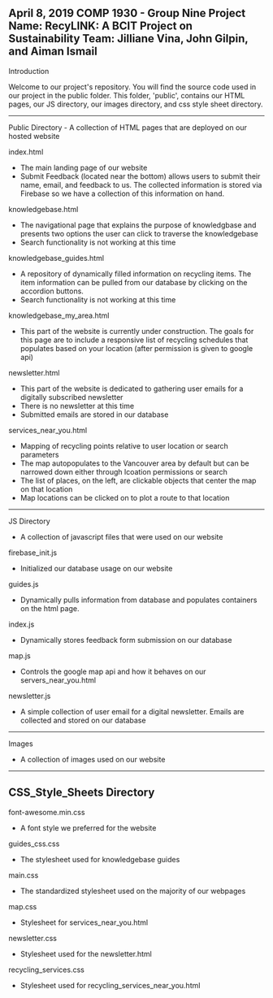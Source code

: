 April 8, 2019
COMP 1930 - Group Nine
Project Name: RecyLINK: A BCIT Project on Sustainability
Team: Jilliane Vina, John Gilpin, and Aiman Ismail
------------------------------------------------------------------------------------------------

Introduction

Welcome to our project's repository. You will find the source code used in our project in the public folder. This folder, 'public', contains our HTML pages, our JS directory, our images directory, and css style sheet directory.

------------------------------------------------------------------------------------------------
Public Directory - A collection of HTML pages that are deployed on our hosted website

index.html
- The main landing page of our website
- Submit Feedback (located near the bottom) allows users to submit their name, email, and feedback to us. The collected information is stored via Firebase so we have a collection of this information on hand.

knowledgebase.html
- The navigational page that explains the purpose of knowledgbase and presents two options the user can click to traverse the knowledgebase
- Search functionality is not working at this time

knowledgebase_guides.html
- A repository of dynamically filled information on recycling items. The item information can be pulled from our database by clicking on the accordion buttons.
- Search functionality is not working at this time

knowledgebase_my_area.html
- This part of the website is currently under construction. The goals for this page are to include a responsive list of recycling schedules that populates based on your location (after permission is given to google api)

newsletter.html
- This part of the website is dedicated to gathering user emails for a digitally subscribed newsletter
- There is no newsletter at this time
- Submitted emails are stored in our database

services_near_you.html
- Mapping of recycling points relative to user location or search parameters
- The map autopopulates to the Vancouver area by default but can be narrowed down either through lcoation permissions or search
- The list of places, on the left, are clickable objects that center the map on that location
- Map locations can be clicked on to plot a route to that location
------------------------------------------------------------------------------------------------
JS Directory
- A collection of javascript files that were used on our website

firebase_init.js
- Initialized our database usage on our website

guides.js
- Dynamically pulls information from database and populates containers on the html page.

index.js
- Dynamically stores feedback form submission on our database

map.js
- Controls the google map api and how it behaves on our servers_near_you.html

newsletter.js
- A simple collection of user email for a digital newsletter. Emails are collected and stored on our database
------------------------------------------------------------------------------------------------
Images
- A collection of images used on our website
------------------------------------------------------------------------------------------------

CSS_Style_Sheets Directory
------------------------------------------------------------------------------------------------
font-awesome.min.css
- A font style we preferred for the website

guides_css.css
- The stylesheet used for knowledgebase guides

main.css
- The standardized stylesheet used on the majority of our webpages

map.css
- Stylesheet for services_near_you.html

newsletter.css
- Stylesheet used for the newsletter.html 

recycling_services.css
- Stylesheet used for recycling_services_near_you.html
